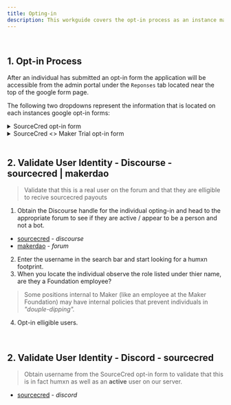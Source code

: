 ```yaml
---
title: Opting-in
description: This workguide covers the opt-in process as an instance maintainer for sourcecred / makerdao 
---
```


<br>

## 1. Opt-in Process
After an individual has submitted an opt-in form the application will be accessible from the admin portal under the `Reponses` tab located near the top of the google form page.

The following two dropdowns represent the information that is located on each instances google opt-in forms:
<details><summary>SourceCred opt-in form</summary>
<p>

## SourceCred opt-in
> Form for opting in to receive Cred and Grain from SourceCred

1. What SourceCred username would you like? (lowercase, no spaces, no underscores) 

2. What is your Discord handle? Please give the name and associated #, e.g. ALOYSIOUS#3049. You can find the number by mousing over your name in bottom left corner of the Discord client. And you can join our server at:  https://sourcecred.io/discord

3. What is your GitHub username, if you have one? 

4. What is your username on our forum, over at https://discourse.sourcecred.io (Note -- if you haven't made an account, please do so!)

5. Do you wish to opt in to receiving Grain from SourceCred? Note that receiving Grain may create tax liabilities or other legal obligations. If you don't opt in, you can change your mind later and start earning Grain based on your Cred scores at that time.  

- [ ] Yes - I want to receive Grain.

- [ ] No - I do not wish to receive Grain and realize my Grain balance will go to zero.

6. ` Submit `


</p>
</details>

<details><summary>SourceCred <> Maker Trial opt-in form</summary>
<p>

## SourceCred <> Maker Trial opt-in 
> Form for opting in to receive Cred and DAI from SourceCred for contributions to the Maker forum

1. What is your Discourse (forum) handle?

2. Do you wish to opt in to receiving DAI based on your Cred scores? Note that receiving tokens may create tax liabilities or other legal obligations. If you don't opt in, you can change your mind later and start earning DAI based on your future Cred scores at that time. 
- [ ] Yes - I want to receive DAI.  
- [ ] No - I do not wish to receive DAI.

3. What Ethereum address should we send DAI to? Note that **transactions are public** and that the payment will be will be reflected in the UI (e.g. the balance); i.e. the ETH address you provide may be tied to your forum identity. (We will reach out to you to confirm this address.) 

4. (Optional) Where did you find out about SourceCred?

5. ` Submit `

</p>
</details>
<br>
  
 

## 2. Validate User Identity - Discourse - sourcecred | makerdao
> Validate that this is a real user on the forum and that they are elligible to recive sourcecred payouts

1. Obtain the Discourse handle for the individual opting-in and head to the appropriate forum to see if they are active / appear to be a person and not a bot.
+ [sourcecred](https://discourse.sourcecred.io/) - *discourse*
+ [makerdao](https://forum.makerdao.com/) - *forum*
2. Enter the username in the search bar and start looking for a humxn footprint.
3. When you locate the individual observe the role listed under thier name, are they a Foundation employee? 
> Some positions internal to Maker (like an employee at the Maker Foundation) may have internal policies that prevent individuals in *"douple-dipping".*
4. Opt-in elligible users.  
  
<br>  
  
## 2. Validate User Identity - Discord - sourcecred
> Obtain username from the SourceCred opt-in form to validate that this is in fact humxn as well as an **active** user on our server.
+ [sourcecred](https://sourcecred.io/discord) - *discord*

